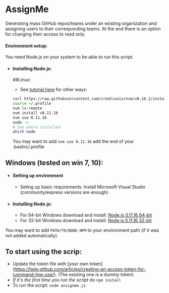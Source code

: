 # AssignMe
Generating mass GitHub repos/teams under an existing organization and assigning users to their corresponding teams. 
At the end there is an option for changing their access to read only.

#### Environment setup:
You need Node.js on your system to be able to run this script.

- #### Installing Node.js:
  ##Linux: 
  * See [tutorial here](https://www.digitalocean.com/community/tutorials/how-to-install-node-js-on-an-ubuntu-14-04-server) for other ways:
  ``` bash
  curl https://raw.githubusercontent.com/creationix/nvm/v0.16.1/install.sh | sh
  source ~/.profile
  nvm ls-remote
  nvm install v0.11.16
  nvm use 0.11.16
  node -v
  # See where installed
  which node 
  ```

  You may want to add `nvm use 0.11.16` add the end of your .bashrc/.profile


 ## Windows (tested on win 7, 10):
  - #### Setting up environment
    * Seting up basic requirements:
      Install Microsoft Visual Studio (community/express versions are enough)
  
  - #### Installing Node.js:
    * For 64-bit Windows download and install: [Node.js 0.11.16 64-bit](https://nodejs.org/dist/v0.11.16/x64/node-v0.11.16-x64.msi)
    * For 32-bit Windows download and install: [Node.js 0.11.16 32-bit](https://nodejs.org/dist/v0.11.16/node-v0.11.16-x86.msi)

  You may want to add `PATH/TO/NODE-NPM` to your environment path (if it was not added automatically).




## To start using the scrip: 
* Update the token file with [your own token] (https://help.github.com/articles/creating-an-access-token-for-command-line-use/). (The existing one is a dummy token)
* _If it's the first time you run the script_ do `npm install`
* To run the script: `node assignme.js`

